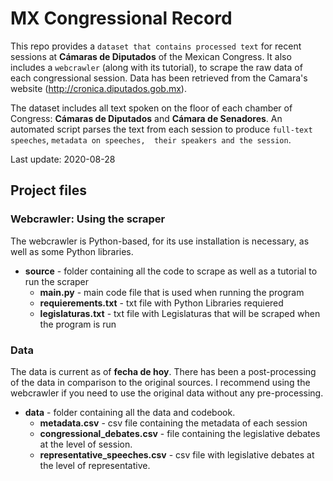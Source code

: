 # MX Congressional Record

This repo provides a  `dataset that contains processed text` for recent sessions at **Cámaras de Diputados** of the Mexican Congress. It also includes a `webcrawler` (along with its tutorial), to scrape the raw data of each congressional session. Data has been retrieved from the Camara's website (http://cronica.diputados.gob.mx).  

The dataset includes all text spoken on the floor of each chamber of Congress: **Cámaras de Diputados** and **Cámara de Senadores**.  An automated script parses the text from each session to produce `full-text speeches`, `metadata on speeches,  their speakers and the session`. 

Last update: 2020-08-28

## Project files

### Webcrawler: Using the scraper
The webcrawler is Python-based, for its use installation is necessary, as well as some Python libraries. 

* **source** - folder containing all the code to scrape as well as a tutorial to run the scraper
  * **main.py** - main code file that is used when running the program
  * **requierements.txt** - txt file with Python Libraries requiered
  * **legislaturas.txt** - txt file with Legislaturas that will be scraped when the program is run

### Data

The data is current as of **fecha de hoy**. There has been a post-processing of the data in comparison to the original sources. I recommend using the webcrawler if you need to use the original data without any pre-processing. 

* **data** - folder containing all the data and codebook. 
  * **metadata.csv** - csv file containing the metadata of each session
  * **congressional_debates.csv** - file containing the legislative debates at the level of session.
  * **representative_speeches.csv** - csv file with legislative debates at the level of representative.
